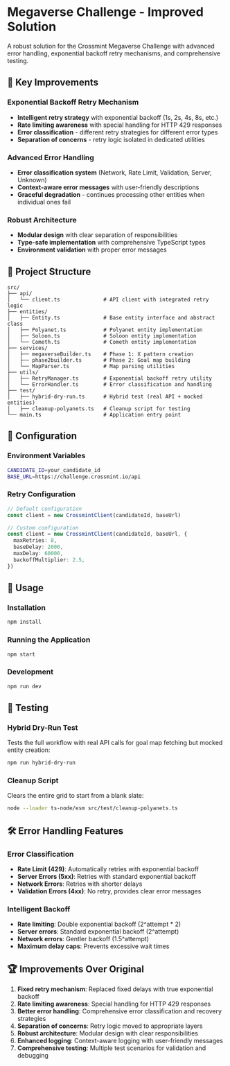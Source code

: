 # Megaverse Challenge - Improved Solution

A robust solution for the Crossmint Megaverse Challenge with advanced error handling, exponential backoff retry mechanisms, and comprehensive testing.

## 🚀 Key Improvements

### **Exponential Backoff Retry Mechanism**

- **Intelligent retry strategy** with exponential backoff (1s, 2s, 4s, 8s, etc.)
- **Rate limiting awareness** with special handling for HTTP 429 responses
- **Error classification** - different retry strategies for different error types
- **Separation of concerns** - retry logic isolated in dedicated utilities

### **Advanced Error Handling**

- **Error classification system** (Network, Rate Limit, Validation, Server, Unknown)
- **Context-aware error messages** with user-friendly descriptions
- **Graceful degradation** - continues processing other entities when individual ones fail

### **Robust Architecture**

- **Modular design** with clear separation of responsibilities
- **Type-safe implementation** with comprehensive TypeScript types
- **Environment validation** with proper error messages

## 📁 Project Structure

```
src/
├── api/
│   └── client.ts              # API client with integrated retry logic
├── entities/
│   ├── Entity.ts              # Base entity interface and abstract class
│   ├── Polyanet.ts            # Polyanet entity implementation
│   ├── Soloon.ts              # Soloon entity implementation
│   └── Cometh.ts              # Cometh entity implementation
├── services/
│   ├── megaverseBuilder.ts    # Phase 1: X pattern creation
│   ├── phase2builder.ts       # Phase 2: Goal map building
│   └── MapParser.ts           # Map parsing utilities
├── utils/
│   ├── RetryManager.ts        # Exponential backoff retry utility
│   └── ErrorHandler.ts        # Error classification and handling
├── test/
│   ├── hybrid-dry-run.ts      # Hybrid test (real API + mocked entities)
│   ├── cleanup-polyanets.ts   # Cleanup script for testing
└── main.ts                    # Application entry point
```

## 🔧 Configuration

### Environment Variables

```bash
CANDIDATE_ID=your_candidate_id
BASE_URL=https://challenge.crossmint.io/api
```

### Retry Configuration

```typescript
// Default configuration
const client = new CrossmintClient(candidateId, baseUrl)

// Custom configuration
const client = new CrossmintClient(candidateId, baseUrl, {
  maxRetries: 8,
  baseDelay: 2000,
  maxDelay: 60000,
  backoffMultiplier: 2.5,
})
```

## 🚀 Usage

### Installation

```bash
npm install
```

### Running the Application

```bash
npm start
```

### Development

```bash
npm run dev
```

## 🧪 Testing

### Hybrid Dry-Run Test

Tests the full workflow with real API calls for goal map fetching but mocked entity creation:

```bash
npm run hybrid-dry-run
```

### Cleanup Script

Clears the entire grid to start from a blank slate:

```bash
node --loader ts-node/esm src/test/cleanup-polyanets.ts
```

## 🛠️ Error Handling Features

### Error Classification

- **Rate Limit (429)**: Automatically retries with exponential backoff
- **Server Errors (5xx)**: Retries with standard exponential backoff
- **Network Errors**: Retries with shorter delays
- **Validation Errors (4xx)**: No retry, provides clear error messages

### Intelligent Backoff

- **Rate limiting**: Double exponential backoff (2^attempt \* 2)
- **Server errors**: Standard exponential backoff (2^attempt)
- **Network errors**: Gentler backoff (1.5^attempt)
- **Maximum delay caps**: Prevents excessive wait times

## 🏆 Improvements Over Original

1. **Fixed retry mechanism**: Replaced fixed delays with true exponential backoff
2. **Rate limiting awareness**: Special handling for HTTP 429 responses
3. **Better error handling**: Comprehensive error classification and recovery strategies
4. **Separation of concerns**: Retry logic moved to appropriate layers
5. **Robust architecture**: Modular design with clear responsibilities
6. **Enhanced logging**: Context-aware logging with user-friendly messages
7. **Comprehensive testing**: Multiple test scenarios for validation and debugging
